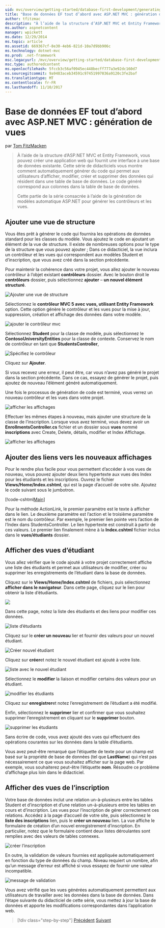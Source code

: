 ```yaml
---
uid: mvc/overview/getting-started/database-first-development/generating-views
title: "Base de données EF tout d’abord avec ASP.NET MVC : génération de vues | Documents Microsoft"
author: tfitzmac
description: "À l’aide de la structure d’ASP.NET MVC et Entity Framework, vous pouvez créer une application web qui fournit une interface à une base de données existante. Ce didacticiel seri..."
ms.author: aspnetcontent
manager: wpickett
ms.date: 12/29/2014
ms.topic: article
ms.assetid: 669367cf-8e30-4eb6-821d-10a7d9bb906c
ms.technology: dotnet-mvc
ms.prod: .net-framework
msc.legacyurl: /mvc/overview/getting-started/database-first-development/generating-views
msc.type: authoredcontent
ms.openlocfilehash: 5fccb3c56af0945ec448becff777a3e92dc160d7
ms.sourcegitcommit: 9a9483aceb34591c97451997036a9120c3fe2baf
ms.translationtype: MT
ms.contentlocale: fr-FR
ms.lasthandoff: 11/10/2017
---
```

<a name="ef-database-first-with-aspnet-mvc-generating-views"></a>Base de données EF tout d’abord avec ASP.NET MVC : génération de vues
====================
par [Tom FitzMacken](https://github.com/tfitzmac)

> À l’aide de la structure d’ASP.NET MVC et Entity Framework, vous pouvez créer une application web qui fournit une interface à une base de données existante. Cette série de didacticiels vous montre comment automatiquement générer du code qui permet aux utilisateurs d’afficher, modifier, créer et supprimer des données qui résident dans une table de base de données. Le code généré correspond aux colonnes dans la table de base de données.
> 
> Cette partie de la série consacrée à l’aide de la génération de modèles automatique ASP.NET pour générer les contrôleurs et les vues.


## <a name="add-scaffold"></a>Ajouter une vue de structure

Vous êtes prêt à générer le code qui fournira les opérations de données standard pour les classes du modèle. Vous ajoutez le code en ajoutant un élément de la vue de structure. Il existe de nombreuses options pour le type de la structure que vous pouvez ajouter ; Dans ce didacticiel, la vue inclura un contrôleur et les vues qui correspondent aux modèles Student et d’inscription, que vous avez créé dans la section précédente.

Pour maintenir la cohérence dans votre projet, vous allez ajouter le nouveau contrôleur à l’objet existant **contrôleurs** dossier. Avec le bouton droit le **contrôleurs** dossier, puis sélectionnez **ajouter** – **un nouvel élément structuré**.

![Ajouter une vue de structure](generating-views/_static/image1.png)

Sélectionnez le **contrôleur MVC 5 avec vues, utilisant Entity Framework** option. Cette option génère le contrôleur et les vues pour la mise à jour, suppression, création et affichage des données dans votre modèle.

![ajouter le contrôleur mvc](generating-views/_static/image2.png)

Sélectionnez **Student** pour la classe de modèle, puis sélectionnez le **ContosoUniversityEntities** pour la classe de contexte. Conservez le nom de contrôleur en tant que **StudentsController**,

![Spécifiez le contrôleur](generating-views/_static/image3.png)

Cliquez sur **Ajouter**.

Si vous recevez une erreur, il peut être, car vous n’avez pas généré le projet dans la section précédente. Dans ce cas, essayez de générer le projet, puis ajoutez de nouveau l’élément généré automatiquement.

Une fois le processus de génération de code est terminé, vous verrez un nouveau contrôleur et les vues dans votre projet.

![afficher les affichages](generating-views/_static/image4.png)

Effectuer les mêmes étapes à nouveau, mais ajouter une structure de la classe de l’inscription. Lorsque vous avez terminé, vous devez avoir un **EnrollmentsController.cs** fichier et un dossier sous **vues** nommé **inscriptions** avec Create, Delete, détails, modifier et Index Affichage.

![afficher les affichages](generating-views/_static/image5.png)

## <a name="add-links-to-new-views"></a>Ajouter des liens vers les nouveaux affichages

Pour le rendre plus facile pour vous permettent d’accéder à vos vues de nouveau, vous pouvez ajouter deux liens hypertexte aux vues des Index pour les étudiants et les inscriptions. Ouvrez le fichier **Views/Home/Index.cshtml**, qui est la page d’accueil de votre site. Ajoutez le code suivant sous le jumbotron.

[!code-cshtml[Main](generating-views/samples/sample1.cshtml)]

Pour la méthode ActionLink, le premier paramètre est le texte à afficher dans le lien. Le deuxième paramètre est l’action et le troisième paramètre est le nom du contrôleur. Par exemple, le premier lien pointe vers l’action de l’Index dans StudentsController. Le lien hypertexte est construit à partir de ces valeurs. Le premier lien finalement mène à la **Index.cshtml** fichier inclus dans le **vues/étudiants** dossier.

## <a name="display-student-views"></a>Afficher des vues d’étudiant

Vous allez vérifier que le code ajouté à votre projet correctement affiche une liste des étudiants et permet aux utilisateurs de modifier, créer ou supprimer les enregistrements de l’étudiant dans la base de données.

Cliquez sur le **Views/Home/Index.cshtml** de fichiers, puis sélectionnez **afficher dans le navigateur**. Dans cette page, cliquez sur le lien pour obtenir la liste d’étudiants.

![](generating-views/_static/image6.png)

Dans cette page, notez la liste des étudiants et des liens pour modifier ces données.

![liste d’étudiants](generating-views/_static/image7.png)

Cliquez sur le **créer un nouveau** lier et fournir des valeurs pour un nouvel étudiant.

![Créer nouvel étudiant](generating-views/_static/image8.png)

Cliquez sur **créer**et notez le nouvel étudiant est ajouté à votre liste.

![liste avec le nouvel étudiant](generating-views/_static/image9.png)

Sélectionnez le **modifier** la liaison et modifier certains des valeurs pour un étudiant.

![modifier les étudiants](generating-views/_static/image10.png)

Cliquez sur **enregistrer**et notez l’enregistrement de l’étudiant a été modifié.

Enfin, sélectionnez le **supprimer** lier et confirmer que vous souhaitez supprimer l’enregistrement en cliquant sur le **supprimer** bouton.

![supprimer les étudiants](generating-views/_static/image11.png)

Sans écrire de code, vous avez ajouté des vues qui effectuent des opérations courantes sur les données dans la table d’étudiants.

Vous avez peut-être remarqué que l’étiquette de texte pour un champ est basé sur la propriété de base de données (tel que **LastName**) qui n’est pas nécessairement ce que vous souhaitez afficher sur la page web. Par exemple, vous souhaiterez peut-être l’étiquette **nom**. Résoudre ce problème d’affichage plus loin dans le didacticiel.

## <a name="display-enrollment-views"></a>Afficher des vues de l’inscription

Votre base de données inclut une relation un-à-plusieurs entre les tables Student et d’inscription et d’une relation un-à-plusieurs entre les tables en cours et d’inscription. Les vues pour l’inscription de gérer correctement ces relations. Accédez à la page d’accueil de votre site, puis sélectionnez le **liste des inscriptions** lien, puis le **créer un nouveau** lien. La vue affiche le formulaire de création d’un nouvel enregistrement d’inscription. En particulier, notez que le formulaire contient deux listes déroulantes sont remplies avec des valeurs de tables connexes.

![créer l’inscription](generating-views/_static/image12.png)

En outre, la validation de valeurs fournies est appliquée automatiquement en fonction du type de données du champ. Niveau requiert un nombre, afin qu’un message d’erreur est affiché si vous essayez de fournir une valeur incompatible.

![message de validation](generating-views/_static/image13.png)

Vous avez vérifié que les vues générées automatiquement permettent aux utilisateurs de travailler avec les données dans la base de données. Dans l’étape suivante du didacticiel de cette série, vous mettez à jour la base de données et apporte les modifications correspondantes dans l’application web.

>[!div class="step-by-step"]
[Précédent](creating-the-web-application.md)
[Suivant](changing-the-database.md)
